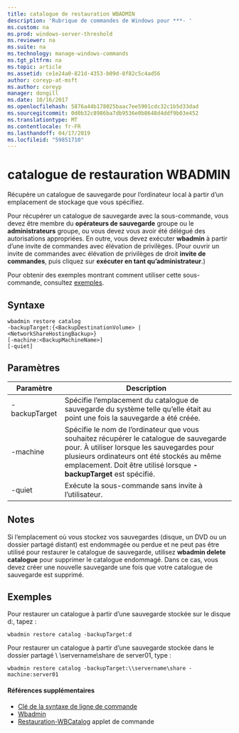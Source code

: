 ```yaml
---
title: catalogue de restauration WBADMIN
description: 'Rubrique de commandes de Windows pour ***- '
ms.custom: na
ms.prod: windows-server-threshold
ms.reviewer: na
ms.suite: na
ms.technology: manage-windows-commands
ms.tgt_pltfrm: na
ms.topic: article
ms.assetid: ce1e24a0-821d-4353-b09d-8f82c5c4ad56
author: coreyp-at-msft
ms.author: coreyp
manager: dongill
ms.date: 10/16/2017
ms.openlocfilehash: 5876a44b178025baac7ee5901cdc32c1b5d33dad
ms.sourcegitcommit: 0d0b32c8986ba7db9536e0b8648d4ddf9b03e452
ms.translationtype: MT
ms.contentlocale: fr-FR
ms.lasthandoff: 04/17/2019
ms.locfileid: "59851710"
---
```

# <a name="wbadmin-restore-catalog"></a>catalogue de restauration WBADMIN



Récupère un catalogue de sauvegarde pour l’ordinateur local à partir d’un emplacement de stockage que vous spécifiez.

Pour récupérer un catalogue de sauvegarde avec la sous-commande, vous devez être membre du **opérateurs de sauvegarde** groupe ou le **administrateurs** groupe, ou vous devez vous avoir été délégué des autorisations appropriées. En outre, vous devez exécuter **wbadmin** à partir d’une invite de commandes avec élévation de privilèges. (Pour ouvrir un invite de commandes avec élévation de privilèges de droit **invite de commandes**, puis cliquez sur **exécuter en tant qu’administrateur**.)

Pour obtenir des exemples montrant comment utiliser cette sous-commande, consultez [exemples](#BKMK_examples).

## <a name="syntax"></a>Syntaxe

```
wbadmin restore catalog
-backupTarget:{<BackupDestinationVolume> | <NetworkShareHostingBackup>}
[-machine:<BackupMachineName>]
[-quiet]
```

## <a name="parameters"></a>Paramètres

|Paramètre|Description|
|---------|-----------|
|-backupTarget|Spécifie l’emplacement du catalogue de sauvegarde du système telle qu’elle était au point une fois la sauvegarde a été créée.|
|-machine|Spécifie le nom de l’ordinateur que vous souhaitez récupérer le catalogue de sauvegarde pour. À utiliser lorsque les sauvegardes pour plusieurs ordinateurs ont été stockés au même emplacement. Doit être utilisé lorsque **- backupTarget** est spécifié.|
|-quiet|Exécute la sous-commande sans invite à l’utilisateur.|

## <a name="remarks"></a>Notes

Si l’emplacement où vous stockez vos sauvegardes (disque, un DVD ou un dossier partagé distant) est endommagée ou perdue et ne peut pas être utilisé pour restaurer le catalogue de sauvegarde, utilisez **wbadmin delete catalogue** pour supprimer le catalogue endommagé. Dans ce cas, vous devez créer une nouvelle sauvegarde une fois que votre catalogue de sauvegarde est supprimé.

## <a name="BKMK_examples"></a>Exemples

Pour restaurer un catalogue à partir d’une sauvegarde stockée sur le disque d:, tapez :
```
wbadmin restore catalog -backupTarget:d
```
Pour restaurer un catalogue à partir d’une sauvegarde stockée dans le dossier partagé \\ \\servername\share de server01, type :
```
wbadmin restore catalog -backupTarget:\\servername\share -machine:server01
```

#### <a name="additional-references"></a>Références supplémentaires

-   [Clé de la syntaxe de ligne de commande](command-line-syntax-key.md)
-   [Wbadmin](wbadmin.md)
-   [Restauration-WBCatalog](https://technet.microsoft.com/library/jj902437.aspx) applet de commande